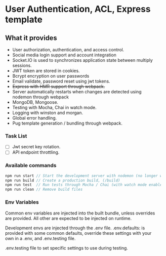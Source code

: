 # User Authentication, ACL, Express template

## What it provides
* User authorization, authentication, and access control.
* Social media login support and account integration
* Socket.IO is used to synchronizes application state between multiply sessions.
* JWT token are stored in cookies.
* Bcrypt encryption on user passwords
* Email validate, password reset using jwt tokens.
* ~~Express with HMR support through webpack.~~
* Server automatically restarts when changes are detected using nodemon through webpack
* MongoDB, Mongoose.
* Testing with Mocha, Chai in watch mode.
* Logging with winston and morgan.
* Global error handling.
* Pug template generation / bundling through webpack.

### Task List
- [ ] Jwt secret key rotation.
- [ ] API endpoint throttling.

### Available commands
```javascript
npm run start // Start the development server with nodemon (no longer with hmr)
npm run build // Create a production build, (/build)
npm run test  // Run tests through Mocha / Chai (with watch mode enabled)
npm run clean // Remove build files
```

### Env Variables
Common env variables are injected into the built bundle, unless overrides are provided.
All other are expected to be injected on runtime.

Development envs are injected through the .env file.
.env.defaults: is provided with some common defaults, override these settings with your own in a .env, and .env.testing file.

.env.testing file to set specific settings to use during testing.